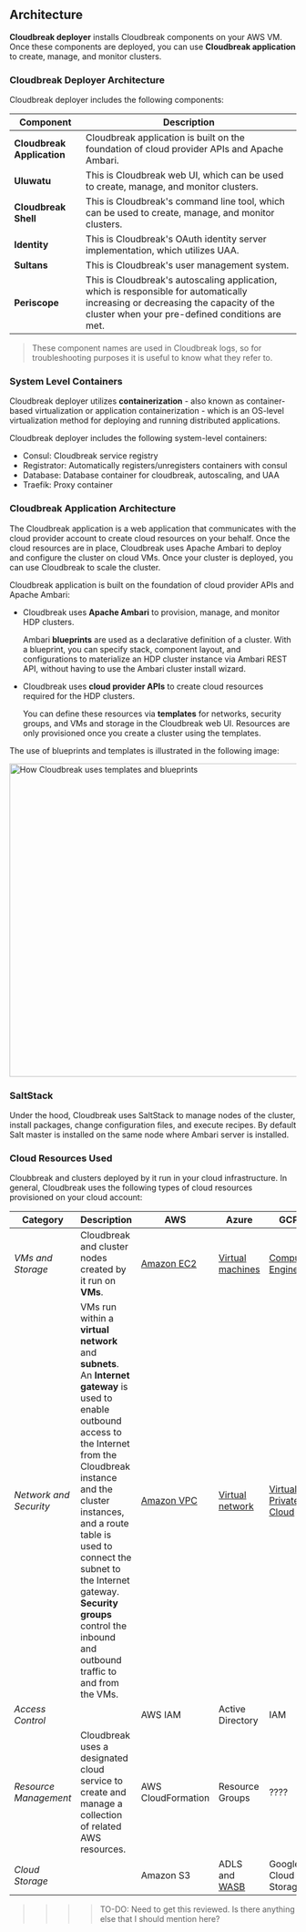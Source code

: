 ## Architecture  

**Cloudbreak deployer** installs Cloudbreak components on your AWS VM. Once these components are deployed, you can use **Cloudbreak application** to create, manage, and monitor clusters. 

### Cloudbreak Deployer Architecture

Cloudbreak deployer includes the following components:

| Component | Description |
|---|---|
| **Cloudbreak Application** | Cloudbreak application is built on the foundation of cloud provider APIs and Apache Ambari. | 
| **Uluwatu** | This is Cloudbreak web UI, which can be used to create, manage, and monitor clusters. |
| **Cloudbreak Shell** | This is Cloudbreak's command line tool, which can be used to create, manage, and monitor clusters. | 
| **Identity** | This is Cloudbreak's OAuth identity server implementation, which utilizes UAA. |
| **Sultans** | This is Cloudbreak's user management system. | 
| **Periscope** | This is Cloudbreak's autoscaling application, which is responsible for automatically increasing or decreasing the capacity of the cluster when your pre-defined conditions are met. |

> These component names are used in Cloudbreak logs, so for troubleshooting purposes it is useful to know what they refer to.

### System Level Containers

Cloudbreak deployer utilizes **containerization** - also known as container-based virtualization or application containerization - which is an OS-level virtualization method for deploying and running distributed applications. 

Cloudbreak deployer includes the following system-level containers:

* Consul: Cloudbreak service registry  
* Registrator: Automatically registers/unregisters containers with consul 
* Database: Database container for cloudbreak, autoscaling, and UAA  
* Traefik: Proxy container 
 

### Cloudbreak Application Architecture 

The Cloudbreak application is a web application that communicates with the cloud provider account to create cloud resources on your behalf. Once the cloud resources are in place, Cloudbreak uses Apache Ambari to deploy and configure the cluster on cloud VMs. Once your cluster is deployed, you can use Cloudbreak to scale the cluster.

Cloudbreak application is built on the foundation of cloud provider APIs and Apache Ambari:

* Cloudbreak uses **Apache Ambari** to provision, manage, and monitor HDP clusters. 

    Ambari **blueprints** are used as a declarative definition of a cluster. With a blueprint, you can specify stack, component layout, and configurations to materialize an HDP cluster instance via Ambari REST API, without having to use the Ambari cluster install wizard. 
    
* Cloudbreak uses **cloud provider APIs** to create cloud resources required for the HDP clusters. 

    You can define these resources via **templates** for networks, security groups, and VMs and storage in the Cloudbreak web UI. Resources are only provisioned once you create a cluster using the templates.  
    
The use of blueprints and templates is illustrated in the following image:

<a href="../images/templates-and-blueprints2.png" target="_blank" title="click to enlarge"><img src="../images/templates-and-blueprints2.png" width="550" title="How Cloudbreak uses templates and blueprints"></a> 
 

### SaltStack 

Under the hood, Cloudbreak uses SaltStack to manage nodes of the cluster, install packages, change configuration files, and execute recipes. 
By default Salt master is installed on the same node where Ambari server is installed.  


### Cloud Resources Used 

Cloubbreak and clusters deployed by it run in your cloud infrastructure. In general, Cloudbreak uses the following types of cloud resources provisioned on your cloud account:

| Category | Description | AWS | Azure | GCP | OpenStack |
|---|---|---|---|---|---|
| *VMs and Storage* | Cloudbreak and cluster nodes created by it run on **VMs**. | [Amazon EC2](https://aws.amazon.com/documentation/ec2/) | [Virtual machines](https://docs.microsoft.com/en-us/azure/virtual-machines/virtual-machines-linux-azure-overview?toc=%2fazure%2fvirtual-machines%2flinux%2ftoc.json) | [Compute Engine](https://cloud.google.com/compute/docs/) | ???? |
| *Network and Security* | VMs run within a **virtual network** and **subnets**. An **Internet gateway** is used to enable outbound access to the Internet from the Cloudbreak instance and the cluster instances, and a route table is used to connect the subnet to the Internet gateway. **Security groups** control the inbound and outbound traffic to and from the VMs. | [Amazon VPC](https://aws.amazon.com/documentation/vpc/) | [Virtual network](https://docs.microsoft.com/en-us/azure/virtual-network/virtual-networks-overview) | [Virtual Private Cloud](https://cloud.google.com/compute/docs/vpc/) | ???? |
| *Access Control* |  | AWS IAM | Active Directory | IAM | ???? |
| *Resource Management* | Cloudbreak uses a designated cloud service to create and manage a collection of related AWS resources. | AWS CloudFormation | Resource Groups | ???? | ???? |
| *Cloud Storage* |  | Amazon S3 | ADLS and [WASB](https://docs.microsoft.com/en-us/azure/storage/storage-introduction) | Google Cloud Storage | ???? |


>>>>TO-DO: Need to get this reviewed. Is there anything else that I should mention here? 



